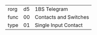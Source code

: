 
|    |   |   |
| -- | - | - |
| rorg | d5 | 1BS Telegram |
| func | 00 | Contacts and Switches |
| type | 01 | Single Input Contact |

